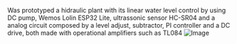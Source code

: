 Was prototyped a hidraulic plant with its linear water level control by using DC pump, Wemos Lolin ESP32 Lite, ultrassonic sensor HC-SR04 and a analog circuit composed by a level adjust, subtractor, PI controller and a DC drive, both made with operational amplifiers such as TL084
![Image](https://github.com/user-attachments/assets/a4daaa1c-9978-42fe-aa78-37b03c536b22)
